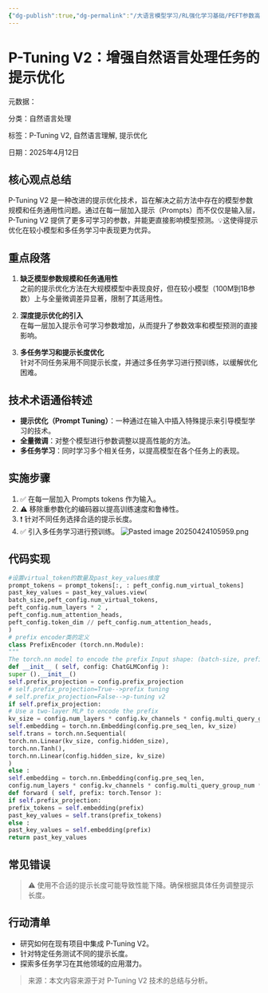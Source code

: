 ```yaml
---
{"dg-publish":true,"dg-permalink":"/大语言模型学习/RL强化学习基础/PEFT参数高效微调/P-Tuning-V2","dg-home":false,"dg-description":"在此输入笔记的描述","dg-hide":false,"dg-hide-title":false,"dg-show-backlinks":true,"dg-show-local-graph":true,"dg-show-inline-title":true,"dg-pinned":false,"dg-passphrase":"在此输入访问密码","dg-enable-mathjax":false,"dg-enable-mermaid":false,"dg-enable-uml":false,"dg-note-icon":0,"dg-enable-dataview":false,"tags":["NLP"],"permalink":"/大语言模型学习/RL强化学习基础/PEFT参数高效微调/P-Tuning-V2/","dgShowBacklinks":true,"dgShowLocalGraph":true,"dgShowInlineTitle":true,"dgPassFrontmatter":true,"noteIcon":0,"created":"2025-04-23T22:55:47.000+08:00","updated":"2025-04-24T11:10:28.608+08:00"}
---
```




# P-Tuning V2：增强自然语言处理任务的提示优化
元数据：

分类：自然语言处理

标签：P-Tuning V2, 自然语言理解, 提示优化

日期：2025年4月12日

## 核心观点总结
P-Tuning V2 是一种改进的提示优化技术，旨在解决之前方法中存在的模型参数规模和任务通用性问题。通过在每一层加入提示（Prompts）而不仅仅是输入层，P-Tuning V2 提供了更多可学习的参数，并能更直接影响模型预测。💡这使得提示优化在较小模型和多任务学习中表现更为优异。


## 重点段落
1. **缺乏模型参数规模和任务通用性**  
   之前的提示优化方法在大规模模型中表现良好，但在较小模型（100M到1B参数）上与全量微调差异显著，限制了其适用性。

2. **深度提示优化的引入**  
   在每一层加入提示令可学习参数增加，从而提升了参数效率和模型预测的直接影响。

3. **多任务学习和提示长度优化**  
   针对不同任务采用不同提示长度，并通过多任务学习进行预训练，以缓解优化困难。


## 技术术语通俗转述
- **提示优化（Prompt Tuning）**：一种通过在输入中插入特殊提示来引导模型学习的技术。
- **全量微调**：对整个模型进行参数调整以提高性能的方法。
- **多任务学习**：同时学习多个相关任务，以提高模型在各个任务上的表现。


## 实施步骤
1. ✅ 在每一层加入 Prompts tokens 作为输入。
2. ⚠ 移除重参数化的编码器以提高训练速度和鲁棒性。
3. ❗ 针对不同任务选择合适的提示长度。
4. ✅ 引入多任务学习进行预训练。
![Pasted image 20250424105959.png](/img/user/%E9%99%84%E4%BB%B6/Pasted%20image%2020250424105959.png)


## 代码实现
```Python
#设置virtual_token的数量及past_key_values维度
prompt_tokens = prompt_tokens[:, : peft_config.num_virtual_tokens]
past_key_values = past_key_values.view(
batch_size,peft_config.num_virtual_tokens,
peft_config.num_layers * 2 ,
peft_config.num_attention_heads,
peft_config.token_dim // peft_config.num_attention_heads,
)
# prefix encoder类的定义
class PrefixEncoder (torch.nn.Module):
"""
The torch.nn model to encode the prefix Input shape: (batch-size, prefix-length) Output shape: (batch-size, prefix-length, 2*layers*hidden) """
def __init__ ( self, config: ChatGLMConfig ):
super ().__init__()
self.prefix_projection = config.prefix_projection
# self.prefix_projection=True-->prefix tuning
# self.prefix_projection=False-->p-tuning v2
if self.prefix_projection:
# Use a two-layer MLP to encode the prefix
kv_size = config.num_layers * config.kv_channels * config.multi_query_group_num * 2
self.embedding = torch.nn.Embedding(config.pre_seq_len, kv_size)
self.trans = torch.nn.Sequential(
torch.nn.Linear(kv_size, config.hidden_size),
torch.nn.Tanh(),
torch.nn.Linear(config.hidden_size, kv_size)
)
else :
self.embedding = torch.nn.Embedding(config.pre_seq_len,
config.num_layers * config.kv_channels * config.multi_query_group_num * 2 )
def forward ( self, prefix: torch.Tensor ):
if self.prefix_projection:
prefix_tokens = self.embedding(prefix)
past_key_values = self.trans(prefix_tokens)
else :
past_key_values = self.embedding(prefix)
return past_key_values

```


## 常见错误
> ⚠ 使用不合适的提示长度可能导致性能下降。确保根据具体任务调整提示长度。


## 行动清单
- 研究如何在现有项目中集成 P-Tuning V2。
- 针对特定任务测试不同的提示长度。
- 探索多任务学习在其他领域的应用潜力。

> 来源：本文内容来源于对 P-Tuning V2 技术的总结与分析。
